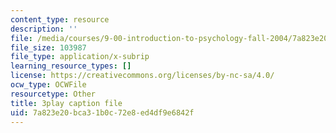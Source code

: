 ```yaml
---
content_type: resource
description: ''
file: /media/courses/9-00-introduction-to-psychology-fall-2004/7a823e20bca31b0c72e8ed4df9e6842f_10492.srt
file_size: 103987
file_type: application/x-subrip
learning_resource_types: []
license: https://creativecommons.org/licenses/by-nc-sa/4.0/
ocw_type: OCWFile
resourcetype: Other
title: 3play caption file
uid: 7a823e20-bca3-1b0c-72e8-ed4df9e6842f
---
```

